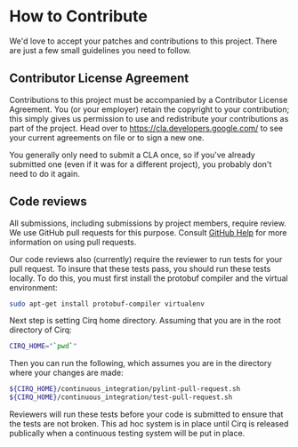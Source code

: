 # How to Contribute

We'd love to accept your patches and contributions to this project. There are
just a few small guidelines you need to follow.

## Contributor License Agreement

Contributions to this project must be accompanied by a Contributor License
Agreement. You (or your employer) retain the copyright to your contribution;
this simply gives us permission to use and redistribute your contributions as
part of the project. Head over to <https://cla.developers.google.com/> to see
your current agreements on file or to sign a new one.

You generally only need to submit a CLA once, so if you've already submitted one
(even if it was for a different project), you probably don't need to do it
again.

## Code reviews

All submissions, including submissions by project members, require review. We
use GitHub pull requests for this purpose. Consult
[GitHub Help](https://help.github.com/articles/about-pull-requests/) for more
information on using pull requests.

Our code reviews also (currently) require the reviewer to run tests for
your pull request.  To insure that these tests pass, you should run
these tests locally. To do this, you must first install the protobuf
compiler and the virtual environment:
```bash
sudo apt-get install protobuf-compiler virtualenv
```
Next step is setting Cirq home directory. Assuming that you are in the
root directory of Cirq:
```bash
CIRQ_HOME="`pwd`"
```
Then you can run the following, which assumes you are in the directory
where your changes are made:
```bash
${CIRQ_HOME}/continuous_integration/pylint-pull-request.sh
${CIRQ_HOME}/continuous_integration/test-pull-request.sh
```
Reviewers will run these tests before your code is submitted to ensure
that the tests are not broken.  This ad hoc system is in place until
Cirq is released publically when a continuous testing system will
be put in place.

